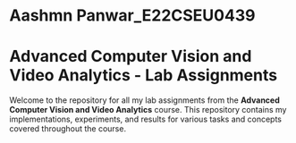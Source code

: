 # Aashmn Panwar_E22CSEU0439

# Advanced Computer Vision and Video Analytics - Lab Assignments

Welcome to the repository for all my lab assignments from the **Advanced Computer Vision and Video Analytics** course. This repository contains my implementations, experiments, and results for various tasks and concepts covered throughout the course.  

